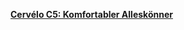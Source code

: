 [**Cervélo C5: Komfortabler Alleskönner**](http://www.zeit.de/mobilitaet/2017-01/cervelo-c5-fahrrad-endurance-bike)